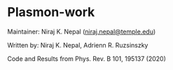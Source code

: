# Plasmon-work

Maintainer: Niraj K. Nepal (niraj.nepal@temple.edu)

Written by: Niraj K. Nepal, Adrienn R. Ruzsinszky

Code and Results from Phys. Rev. B 101, 195137 (2020)
